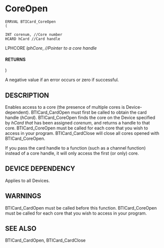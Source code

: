 # **CoreOpen**

```
ERRVAL BTICard_CoreOpen
(
```

```
INT corenum, //Core number
HCARD hCard //Card handle
```
LPHCORE *lphCore*, *//Pointer to a core handle*

#### **RETURNS**

)

A negative value if an error occurs or zero if successful.

## **DESCRIPTION**

Enables access to a core (the presence of multiple cores is Device-dependent). BTICard\_CardOpen must first be called to obtain the card handle (*hCard*). BTICard\_CoreOpen finds the core on the Device specified by *hCard that* has been assigned *corenum*, and returns a handle to that core. BTICard\_CoreOpen must be called for each core that you wish to access in your program. BTICard\_CardClose will close all cores opened with BTICard\_CoreOpen.

If you pass the card handle to a function (such as a channel function) instead of a core handle, it will only access the first (or only) core.

## **DEVICE DEPENDENCY**

Applies to all Devices.

## **WARNINGS**

BTICard\_CardOpen must be called before this function. BTICard\_CoreOpen must be called for each core that you wish to access in your program.

## **SEE ALSO**

BTICard\_CardOpen, BTICard\_CardClose